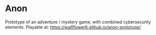 # Anon

Prototype of an adventure / mystery game, with combined cybersecurity elements.
Playable at: https://wallflower6.github.io/anon-prototype/ 

